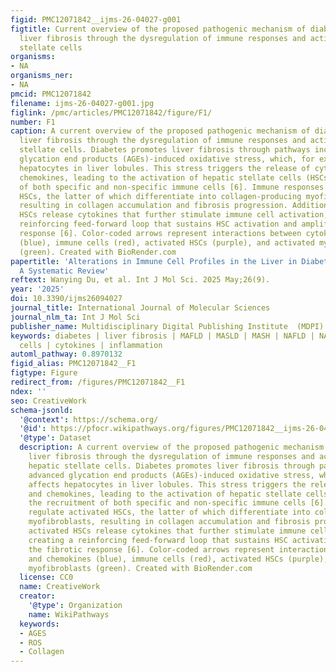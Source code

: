 ```yaml
---
figid: PMC12071842__ijms-26-04027-g001
figtitle: Current overview of the proposed pathogenic mechanism of diabetes-related
  liver fibrosis through the dysregulation of immune responses and activation of hepatic
  stellate cells
organisms:
- NA
organisms_ner:
- NA
pmcid: PMC12071842
filename: ijms-26-04027-g001.jpg
figlink: /pmc/articles/PMC12071842/figure/F1/
number: F1
caption: A current overview of the proposed pathogenic mechanism of diabetes-related
  liver fibrosis through the dysregulation of immune responses and activation of hepatic
  stellate cells. Diabetes promotes liver fibrosis through pathways including advanced
  glycation end products (AGEs)-induced oxidative stress, which, for example, affects
  hepatocytes in liver lobules. This stress triggers the release of cytokines and
  chemokines, leading to the activation of hepatic stellate cells (HSCs) and the recruitment
  of both specific and non-specific immune cells [6]. Immune responses regulate activated
  HSCs, the latter of which differentiate into collagen-producing myofibroblasts,
  resulting in collagen accumulation and fibrosis progression. Additionally, activated
  HSCs release cytokines that further stimulate immune cell activation, creating a
  reinforcing feed-forward loop that sustains HSC activation and amplifies the fibrotic
  response [6]. Color-coded arrows represent interactions between cytokines and chemokines
  (blue), immune cells (red), activated HSCs (purple), and activated myofibroblasts
  (green). Created with BioRender.com
papertitle: 'Alterations in Immune Cell Profiles in the Liver in Diabetes Mellitus:
  A Systematic Review'
reftext: Wanying Du, et al. Int J Mol Sci. 2025 May;26(9).
year: '2025'
doi: 10.3390/ijms26094027
journal_title: International Journal of Molecular Sciences
journal_nlm_ta: Int J Mol Sci
publisher_name: Multidisciplinary Digital Publishing Institute  (MDPI)
keywords: diabetes | liver fibrosis | MAFLD | MASLD | MASH | NAFLD | NASH | immune
  cells | cytokines | inflammation
automl_pathway: 0.8970132
figid_alias: PMC12071842__F1
figtype: Figure
redirect_from: /figures/PMC12071842__F1
ndex: ''
seo: CreativeWork
schema-jsonld:
  '@context': https://schema.org/
  '@id': https://pfocr.wikipathways.org/figures/PMC12071842__ijms-26-04027-g001.html
  '@type': Dataset
  description: A current overview of the proposed pathogenic mechanism of diabetes-related
    liver fibrosis through the dysregulation of immune responses and activation of
    hepatic stellate cells. Diabetes promotes liver fibrosis through pathways including
    advanced glycation end products (AGEs)-induced oxidative stress, which, for example,
    affects hepatocytes in liver lobules. This stress triggers the release of cytokines
    and chemokines, leading to the activation of hepatic stellate cells (HSCs) and
    the recruitment of both specific and non-specific immune cells [6]. Immune responses
    regulate activated HSCs, the latter of which differentiate into collagen-producing
    myofibroblasts, resulting in collagen accumulation and fibrosis progression. Additionally,
    activated HSCs release cytokines that further stimulate immune cell activation,
    creating a reinforcing feed-forward loop that sustains HSC activation and amplifies
    the fibrotic response [6]. Color-coded arrows represent interactions between cytokines
    and chemokines (blue), immune cells (red), activated HSCs (purple), and activated
    myofibroblasts (green). Created with BioRender.com
  license: CC0
  name: CreativeWork
  creator:
    '@type': Organization
    name: WikiPathways
  keywords:
  - AGES
  - ROS
  - Collagen
---
```

